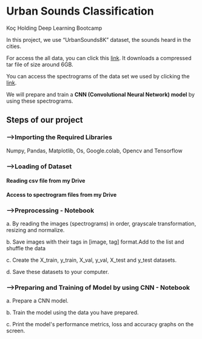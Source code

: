 # Urban Sounds Classification 
Koç Holding Deep Learning Bootcamp

In this project, we use “UrbanSounds8K” dataset, the sounds heard in the cities.

For access the all data, you can click this [link](https://urbansounddataset.weebly.com/urbansound8k.html). It downloads a compressed tar file of size around 6GB.

You can access the spectrograms of the data set we used by clicking the [link](https://drive.google.com/drive/folders/1xey3vAVNDjWxnSfhuUsf_5dGANZWmCog).

We will prepare and train a **CNN (Convolutional Neural Network) model** by using these spectrograms.

## Steps of our project

### -->Importing the Required Libraries
Numpy, Pandas, Matplotlib, Os, Google.colab, Opencv and Tensorflow

### -->Loading of Dataset
#### Reading csv file from my Drive
#### Access to spectrogram files from my Drive

### -->Preprocessing - Notebook
a. By reading the images (spectrograms) in order, grayscale transformation, resizing and normalize.

b. Save images with their tags in [image, tag] format.Add to the list and shuffle the data

c. Create the X_train, y_train, X_val, y_val, X_test and y_test datasets.

d. Save these datasets to your computer.

### -->Preparing and Training of Model by using CNN  - Notebook
a. Prepare a CNN model.

b. Train the model using the data you have prepared.

c. Print the model's performance metrics, loss and accuracy graphs on the screen.

